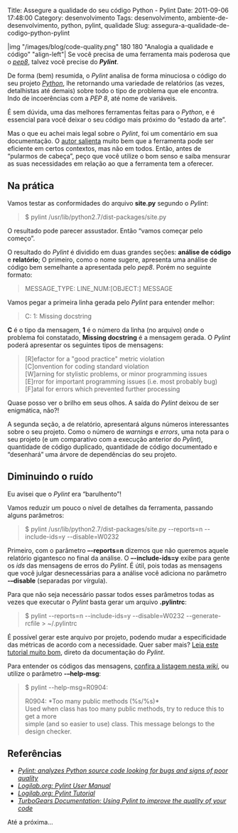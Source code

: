 Title: Assegure a qualidade do seu código Python - Pylint
Date: 2011-09-06 17:48:00
Category: desenvolvimento
Tags: desenvolvimento, ambiente-de-desenvolvimento, python, pylint, qualidade
Slug: assegura-a-qualidade-de-codigo-python-pylint


|img "/images/blog/code-quality.png" 180 180 "Analogia a qualidade e código" "align-left"|
Se você precisa de uma ferramenta mais poderosa que o [*pep8*][], talvez você
precise do ***Pylint***.

De forma (bem) resumida, o *Pylint* analisa de forma minuciosa o código
do seu projeto [*Python*][], lhe retornando uma variedade de relatórios
(as vezes, detalhistas até demais) sobre todo o tipo de problema que ele
encontra. Indo de incoerências com a *PEP 8*, até nome de variáveis.

<!-- PELICAN_END_SUMMARY -->

É sem dúvida, uma das melhores ferramentas feitas para o *Python*, e é
essencial para você deixar o seu código mais próximo do “estado da
arte”.

Mas o que eu achei mais legal sobre o *Pylint*, foi um comentário em sua
documentação. O [autor salienta][] muito bem que a ferramenta pode ser
eficiente em certos contextos, mas não em todos. Então, antes de
“pularmos de cabeça”, peço que você utilize o bom senso e saiba mensurar
as suas necessidades em relação ao que a ferramenta tem a oferecer.


Na prática
----------

Vamos testar as conformidades do arquivo **site.py** segundo o *Pylint*:

> $ pylint /usr/lib/python2.7/dist-packages/site.py

O resultado pode parecer assustador. Então “vamos começar pelo começo”.

O resultado do *Pylint* é dividido em duas grandes seções: **análise de
código** e **relatório**; O primeiro, como o nome sugere, apresenta uma
análise de código bem semelhante a apresentada pelo *pep8*. Porém no
seguinte formato:

> MESSAGE_TYPE: LINE_NUM:[OBJECT:] MESSAGE

Vamos pegar a primeira linha gerada pelo *Pylint* para entender melhor:

> C:  1: Missing docstring

**C** é o tipo da mensagem, **1** é o número da linha (no arquivo) onde
o problema foi constatado, **Missing docstring** é a mensagem gerada. O
*Pylint* poderá apresentar os seguintes tipos de mensagens:

> [R]efactor for a "good practice" metric violation<br>
> [C]onvention for coding standard violation<br>
> [W]arning for stylistic problems, or minor programming issues<br>
> [E]rror for important programming issues (i.e. most probably bug)<br>
> [F]atal for errors which prevented further processing

Quase posso ver o brilho em seus olhos. A saída do *Pylint* deixou de
ser enigmática, não?!

A segunda seção, a de relatório, apresentará alguns números
interessantes sobre o seu projeto. Como o número de *warnings* e
*errors*, uma nota para o seu projeto (e um comparativo com a execução
anterior do *Pylint*), quantidade de código duplicado, quantidade de
código documentado e “desenhará” uma árvore de dependências do seu
projeto.


Diminuindo o ruído
------------------

Eu avisei que o *Pylint* era “barulhento”!

Vamos reduzir um pouco o nível de detalhes da ferramenta, passando
alguns parâmetros:

> $ pylint /usr/lib/python2.7/dist-packages/site.py --reports=n --include-ids=y --disable=W0232

Primeiro, com o parâmetro **–-reports=n** dizemos que não queremos
aquele relatório gigantesco no final da análise. O **–-include-ids=y**
exibe para gente os *ids* das mensagens de erros do *Pylint*. É útil,
pois todas as mensagens que você julgar desnecessárias para a análise
você adiciona no parâmetro **-–disable** (separadas por vírgula).

Para que não seja necessário passar todos esses parâmetros todas as
vezes que executar o *Pylint* basta gerar um arquivo **.pylintrc**:

> $ pylint --reports=n --include-ids=y --disable=W0232 --generate-rcfile > ~/.pylintrc

É possível gerar este arquivo por projeto, podendo mudar a
especificidade das métricas de acordo com a necessidade. Quer saber
mais? [Leia este tutorial muito bom][], direto da documentação do
*Pylint*.

Para entender os códigos das mensagens, [confira a listagem nesta *wiki*][],
ou utilize o parâmetro **-–help-msg**:

> $ pylint --help-msg=R0904:<br>
> 
> R0904: \*Too many public methods (%s/%s)\*<br>
> Used when class has too many public methods, try to reduce this to get a more<br>
> simple (and so easier to use) class. This message belongs to the design checker.


Referências
-----------

* [*Pylint: analyzes Python source code looking for bugs and signs of poor quality*][]
* [*Logilab.org: Pylint User Manual*][]
* [*Logilab.org: Pylint Tutorial*][]
* [*TurboGears Documentation: Using Pylint to improve the quality of your code*][]

Até a próxima…


  [*pep8*]: {filename}/assegure-a-qualidade-do-seu-codigo-python-pep8.md
    "Assegure a qualidade do seu código Python – pep8"
  [*Python*]: {tag}python
    "Leia mais sobre Python"
  [autor salienta]: http://www.logilab.org/card/pylint_manual#what-is-pylint
    "O que é o pylint?"
  [Leia este tutorial muito bom]: http://www.logilab.org/card/pylint_tutorial
    "Pylint tutorial"
  [confira a listagem nesta *wiki*]: http://pylint-messages.wikidot.com/all-codes
    "Todos os códigos retornados pelo Pylint"
  [*Pylint: analyzes Python source code looking for bugs and signs of poor quality*]: http://www.logilab.org/857
    "Obtenha o Pylint gratuitamente"
  [*Logilab.org: Pylint User Manual*]: http://www.logilab.org/card/pylint_manual
    "Leia o manual oficial do Pylint"
  [*Logilab.org: Pylint Tutorial*]: http://www.logilab.org/card/pylint_tutorial
    "Leia agora mesmo este excelente tutorial sobre Pylint"
  [*TurboGears Documentation: Using Pylint to improve the quality of your code*]: http://turbogears.org/1.0/docs/UsingPylint.html
    "Leia as recomendações de uso do Pylint com TurboGears"
